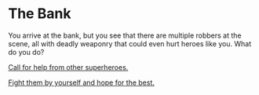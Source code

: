 # The Bank
You arrive at the bank, but you see that there are multiple robbers at the scene, all with deadly weaponry that could even hurt heroes like you. What do you do?

[Call for help from other superheroes.](other-heros.md)

[Fight them by yourself and hope for the best.](defeated.md)
